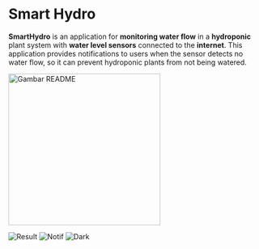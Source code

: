# Smart Hydro

**SmartHydro** is an application for **monitoring water flow** in a **hydroponic** plant system with **water level sensors** connected to the **internet**. This application provides notifications to users when the sensor detects no water flow, so it can prevent hydroponic plants from not being watered.

<img src="https://github.com/user-attachments/assets/7ea6bfe1-5ed3-4bee-8bf2-da8307268431" alt="Gambar README" width="300">

![Result](https://github.com/user-attachments/assets/7ea6bfe1-5ed3-4bee-8bf2-da8307268431)
![Notif](https://github.com/user-attachments/assets/66dbbff8-0728-4bb4-8a8f-adbcfdadd8ce)
![Dark](https://github.com/user-attachments/assets/f536d219-4337-4750-8913-f814d8ac403f)
